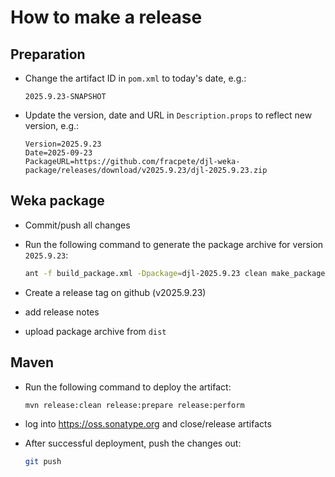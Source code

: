 # How to make a release

## Preparation

* Change the artifact ID in `pom.xml` to today's date, e.g.:

  ```
  2025.9.23-SNAPSHOT
  ```

* Update the version, date and URL in `Description.props` to reflect new
  version, e.g.:

  ```
  Version=2025.9.23
  Date=2025-09-23
  PackageURL=https://github.com/fracpete/djl-weka-package/releases/download/v2025.9.23/djl-2025.9.23.zip
  ```

## Weka package

* Commit/push all changes

* Run the following command to generate the package archive for version `2025.9.23`:

  ```bash
  ant -f build_package.xml -Dpackage=djl-2025.9.23 clean make_package
  ```

* Create a release tag on github (v2025.9.23)
* add release notes
* upload package archive from `dist`


## Maven

* Run the following command to deploy the artifact:

  ```bash
  mvn release:clean release:prepare release:perform
  ```

* log into https://oss.sonatype.org and close/release artifacts

* After successful deployment, push the changes out:

  ```bash
  git push
  ````
